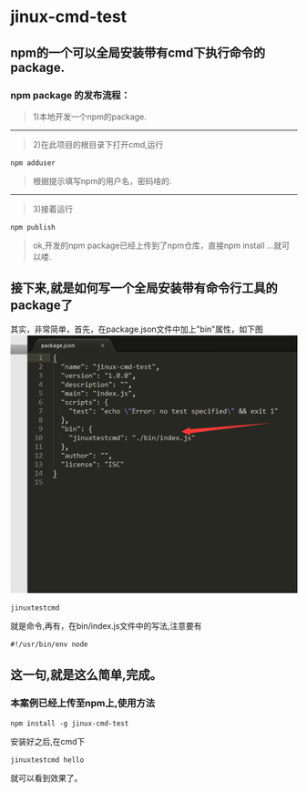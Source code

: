 # jinux-cmd-test
## npm的一个可以全局安装带有cmd下执行命令的package.

### npm package 的发布流程：
> 1)本地开发一个npm的package.
---
> 2)在此项目的根目录下打开cmd,运行
```
npm adduser
```
> 根据提示填写npm的用户名，密码啥的.
---
> 3)接着运行
```
npm publish
```
> ok,开发的npm package已经上传到了npm仓库，直接npm install ...就可以喽.

## 接下来,就是如何写一个全局安装带有命令行工具的package了
其实，非常简单，首先，在package.json文件中加上"bin"属性，如下图
![](https://raw.githubusercontent.com/jinux7/jinux-cmd-test/master/img/1.png)
```
jinuxtestcmd
```
就是命令,再有，在bin/index.js文件中的写法,注意要有
```
#!/usr/bin/env node
```
这一句,就是这么简单,完成。
---
### 本案例已经上传至npm上,使用方法
```
npm install -g jinux-cmd-test
```
安装好之后,在cmd下
```
jinuxtestcmd hello
```
就可以看到效果了。

